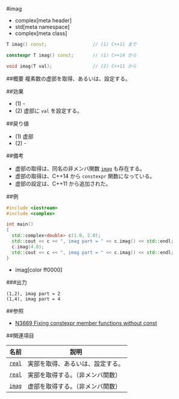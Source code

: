 #imag
* complex[meta header]
* std[meta namespace]
* complex[meta class]

```cpp
T imag() const;					// (1) C++11 まで

constexpr T imag() const;		// (1) C++14 から

void imag(T val);				// (2) C++11 から
```

##概要
複素数の虚部を取得、あるいは、設定する。


##効果
- (1) -
- (2) 虚部に `val` を設定する。


##戻り値
- (1) 虚部
- (2) -


##備考
- 虚部の取得は、同名の非メンバ関数 [`imag`](../imag.md) も存在する。
- 虚部の取得は、C++14 から `constexpr` 関数になっている。
- 虚部の設定は、C++11 から追加された。


##例
```cpp
#include <iostream>
#include <complex>

int main()
{
  std::complex<double> c(1.0, 2.0);
  std::cout << c << ", imag part = " << c.imag() << std::endl;
  c.imag(4.0);
  std::cout << c << ", imag part = " << c.imag() << std::endl;
}
```
* imag[color ff0000]

###出力
```
(1,2), imag part = 2
(1,4), imag part = 4
```


##参照
- [N3669 Fixing constexpr member functions without const](http://www.open-std.org/jtc1/sc22/wg21/docs/papers/2013/n3669.pdf)


##関連項目

| 名前               | 説明                             |
|--------------------|----------------------------------|
|[`real`](real.md)   | 実部を取得、あるいは、設定する。 |
|[`real`](../real.md)| 実部を取得する。（非メンバ関数） |
|[`imag`](../imag.md)| 虚部を取得する。（非メンバ関数） |

